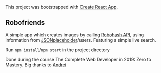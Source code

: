 This project was bootstrapped with [Create React App](https://github.com/facebook/create-react-app).

## Robofriends

A simple app which creates images by calling [Robohash API](https://robohash.org/), using information from [JSONplaceholder](https://jsonplaceholder.typicode.com/)/users. Featuring a simple live search.

Run `npm install`/`npm start` in the project directory

Done during the course The Complete Web Developer in 2019: Zero to Mastery. Big thanks to [Andrei](https://github.com/aneagoie)

